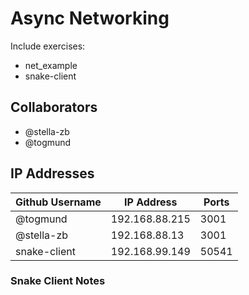# Async Networking
Include exercises:
* net_example
* snake-client

## Collaborators
- @stella-zb
- @togmund

## IP Addresses
|Github Username|IP Address|Ports|
|-|-|-|
| @togmund | 192.168.88.215 |3001|
| @stella-zb | 192.168.88.13 |3001|
| snake-client| 192.168.99.149 |50541|

### Snake Client Notes